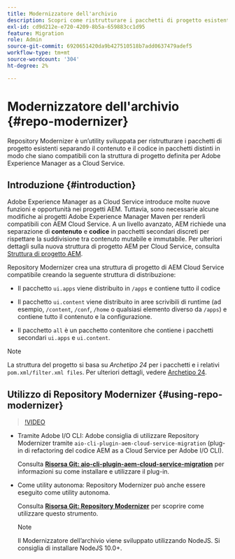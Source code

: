 ```yaml
---
title: Modernizzatore dell'archivio
description: Scopri come ristrutturare i pacchetti di progetto esistenti e renderli compatibili con la struttura di progetto definita per Adobe Experience Manager as a Cloud Service.
exl-id: cd9d212e-e720-4209-8b5a-659883cc1d95
feature: Migration
role: Admin
source-git-commit: 6920651420da9b427510518b7add0637479adef5
workflow-type: tm+mt
source-wordcount: '304'
ht-degree: 2%

---
```


# Modernizzatore dell&#39;archivio {#repo-modernizer}

Repository Modernizer è un’utility sviluppata per ristrutturare i pacchetti di progetto esistenti separando il contenuto e il codice in pacchetti distinti in modo che siano compatibili con la struttura di progetto definita per Adobe Experience Manager as a Cloud Service.

## Introduzione {#introduction}

Adobe Experience Manager as a Cloud Service introduce molte nuove funzioni e opportunità nei progetti AEM. Tuttavia, sono necessarie alcune modifiche ai progetti Adobe Experience Manager Maven per renderli compatibili con AEM Cloud Service. A un livello avanzato, AEM richiede una separazione di **contenuto** e **codice** in pacchetti secondari discreti per rispettare la suddivisione tra contenuto mutabile e immutabile. Per ulteriori dettagli sulla nuova struttura di progetto AEM per Cloud Service, consulta [Struttura di progetto AEM](https://experienceleague.adobe.com/docs/experience-manager-cloud-service/content/implementing/developing/aem-project-content-package-structure.html?lang=it).

Repository Modernizer crea una struttura di progetto di AEM Cloud Service compatibile creando la seguente struttura di distribuzione:

* Il pacchetto `ui.apps` viene distribuito in `/apps` e contiene tutto il codice

* Il pacchetto `ui.content` viene distribuito in aree scrivibili di runtime (ad esempio, `/content`, `/conf`, `/home` o qualsiasi elemento diverso da `/apps`) e contiene tutto il contenuto e la configurazione.

* Il pacchetto `all` è un pacchetto contenitore che contiene i pacchetti secondari `ui.apps` e `ui.content`.

>[!NOTE]
>
>La struttura del progetto si basa su *Archetipo 24* per i pacchetti e i relativi `pom.xml/filter.xml files`. Per ulteriori dettagli, vedere [Archetipo 24](https://github.com/adobe/aem-project-archetype).

## Utilizzo di Repository Modernizer {#using-repo-modernizer}

>[!VIDEO](https://video.tv.adobe.com/v/333057/?quality=12&learn=on)

* Tramite Adobe I/O CLI: Adobe consiglia di utilizzare Repository Modernizer tramite `aio-cli-plugin-aem-cloud-service-migration` (plug-in di refactoring del codice AEM as a Cloud Service per Adobe I/O CLI).

  Consulta **[Risorsa Git: aio-cli-plugin-aem-cloud-service-migration](https://github.com/adobe/aio-cli-plugin-aem-cloud-service-migration#introduction)** per informazioni su come installare e utilizzare il plug-in.

* Come utility autonoma: Repository Modernizer può anche essere eseguito come utility autonoma.

  Consulta **[Risorsa Git: Repository Modernizer](https://github.com/adobe/aem-cloud-service-source-migration/tree/master/packages/repository-modernizer)** per scoprire come utilizzare questo strumento.

  >[!NOTE]
  >
  >Il Modernizzatore dell’archivio viene sviluppato utilizzando NodeJS. Si consiglia di installare NodeJS 10.0+.
